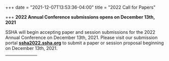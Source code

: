 +++
date = "2021-12-07T13:53:36-04:00"
title = "2022 Call for Papers"

+++
**2022 Annual Conference submissions opens on December 13th, 2021**

SSHA will begin accepting paper and session submissions for the 2022 Annual Conference on December 13th, 2021. Please visit our submission portal <a href="http://ssha2022.ssha.org/" target="_blank"><b>ssha2022.ssha.org</b></a> to submit a paper or session proposal beginning on December 13th, 2021.
<br /><hr width="100"> 
